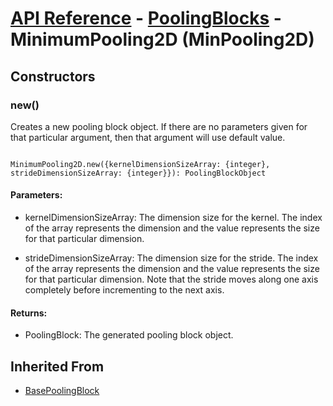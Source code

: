 # [API Reference](../../API.md) - [PoolingBlocks](../PoolingBlocks.md) - MinimumPooling2D (MinPooling2D)

## Constructors

### new()

Creates a new pooling block object. If there are no parameters given for that particular argument, then that argument will use default value.

```

MinimumPooling2D.new({kernelDimensionSizeArray: {integer}, strideDimensionSizeArray: {integer}}): PoolingBlockObject

```

#### Parameters:

* kernelDimensionSizeArray: The dimension size for the kernel. The index of the array represents the dimension and the value represents the size for that particular dimension. 

* strideDimensionSizeArray: The dimension size for the stride. The index of the array represents the dimension and the value represents the size for that particular dimension. Note that the stride moves along one axis completely before incrementing to the next axis.

#### Returns:

* PoolingBlock: The generated pooling block object.

## Inherited From

* [BasePoolingBlock](BasePoolingBlock.md)
